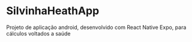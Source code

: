 # SilvinhaHeathApp
Projeto de aplicação android, desenvolvido com React Native Expo, para cálculos voltados a saúde
